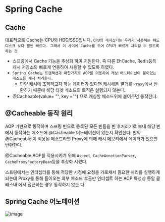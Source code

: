 # Spring Cache

  ## Cache
  대표적으로 Cache는 CPU와 HDD/SSD입니다. `CPU의 레지스터는 우리가 사용하는 하드디스크 보다 훨씬 빠르다. 그래서 이 사이에 Cache를 두어 CPU가 빠르게 처리할 수 있도록 하는 것`

  - 스프링에서 Cache 기능을 추상화 하여 지원한다. 즉 다른 EhCache, Redis등의 캐시 저장소와 빠르게 연동하여 사용할 수 있도록 하였다.
  - `Spring Cache는 트랜잭션과 마찬가지로 AOP를 이용하여 캐싱 어노테이션이 붙어있는 메소드를 캐시 처리한다.`
    - 만약 캐시에 조회하고자 하는 데이터가 있다면 캐시해둔 결과를 `Proxy`에서 반환하기 때문에 해당 타겟 메소드의 로직은 실행되지 않는다.
  - @Cacheable(value= "", key ="") 으로 캐싱할 메소드위에 붙여주면 동작한다.

  ## @Cacheable 동작 원리

  AOP 기반으로 동작하며 스프링 빈으로 등록된 모든 빈들을 빈 후처리기로 보내 해당 빈에서 동작하는 메소드에 @Cacheable 어노테이션이 있는지 확인한다.
  만약 @Cacheable 이 적용된 메소드라면 Proxy에 의해 캐시 메모리에서 데이터가 있으면 반환한다.

  @Cacheable AOP를 적용시키기 위해 `Aspect`, `CacheAnnotionParser`, `CacheProxyFactoryBean`등을 추상화 시켰다.


  스프링에서는 인터셉터를 통해 적당한 시점에 요청을 가로채서 필요한 처리를 실행하게 되는데 Proxy를 통해 들어오는 외부 메소드 호출만 인터셉트 하는 AOP 특성상 동일 클래스내 에서 접근하는 경우 동작하지 않는  다.

  ## Spring Cache 어노테이션

  
![image](https://github.com/russell-seo/TIL/assets/79154652/d56b39fa-f710-4d98-88b7-6bca01ffb898)


  
  
